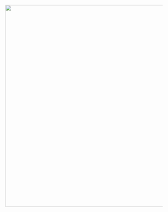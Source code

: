 <p align="center">
  <img width="1351" height="647" alt="Screenshot (18)" src="https://github.com/user-attachments/assets/d5343cb8-fd70-4c62-8c8e-88ff50a71fab" />
</p>

